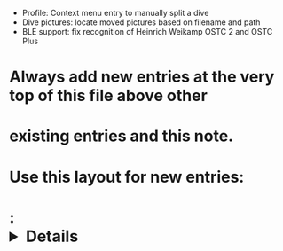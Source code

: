 - Profile: Context menu entry to manually split a dive
- Dive pictures: locate moved pictures based on filename and path
- BLE support: fix recognition of Heinrich Weikamp OSTC 2 and OSTC Plus
# Always add new entries at the very top of this file above other
# existing entries and this note.
# Use this layout for new entries:
# <Area>: <Details about the change> [reference thread / issue]
